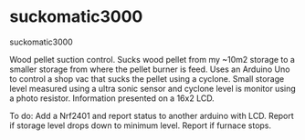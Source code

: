 suckomatic3000
==============

suckomatic3000

Wood pellet suction control. Sucks wood pellet from my ~10m2 storage to a smaller storage from where the pellet burner is feed. Uses an Arduino Uno to control a shop vac that sucks the pellet using a cyclone. Small storage level measured using a ultra sonic sensor and cyclone level is monitor using a photo resistor. Information presented on a 16x2 LCD.


To do:
Add a Nrf2401 and report status to another arduino with LCD.
Report if storage level drops down to minimum level.
Report if furnace stops.
